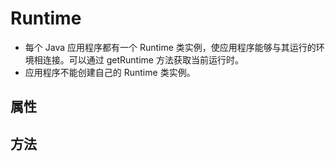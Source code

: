 Runtime
=======
* 每个 Java 应用程序都有一个 Runtime 类实例，使应用程序能够与其运行的环境相连接。可以通过 getRuntime 方法获取当前运行时。 
* 应用程序不能创建自己的 Runtime 类实例。 

属性
---

方法
----

